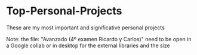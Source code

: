 # Top-Personal-Projects
These are my most important and significative personal projects

Note: the file: "Avanzado (4º examen Ricardo y Carlos)" need to be open in a Google collab or in desktop for the external libraries and the size
